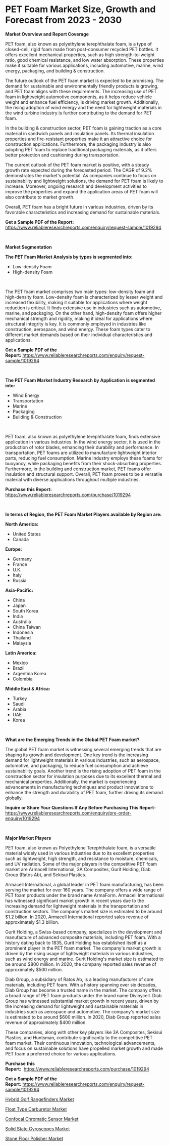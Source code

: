 <p><h1>PET Foam Market Size, Growth and Forecast from 2023 - 2030</h1></p><p><strong>Market Overview and Report Coverage</strong></p>
<p><p>PET foam, also known as polyethylene terephthalate foam, is a type of closed-cell, rigid foam made from post-consumer recycled PET bottles. It offers excellent mechanical properties, such as high strength-to-weight ratio, good chemical resistance, and low water absorption. These properties make it suitable for various applications, including automotive, marine, wind energy, packaging, and building & construction.</p><p>The future outlook of the PET foam market is expected to be promising. The demand for sustainable and environmentally friendly products is growing, and PET foam aligns with these requirements. The increasing use of PET foam in lightweight automotive components, as it helps reduce vehicle weight and enhance fuel efficiency, is driving market growth. Additionally, the rising adoption of wind energy and the need for lightweight materials in the wind turbine industry is further contributing to the demand for PET foam.</p><p>In the building & construction sector, PET foam is gaining traction as a core material in sandwich panels and insulation panels. Its thermal insulation properties and fire-resistant properties make it an attractive choice for construction applications. Furthermore, the packaging industry is also adopting PET foam to replace traditional packaging materials, as it offers better protection and cushioning during transportation.</p><p>The current outlook of the PET foam market is positive, with a steady growth rate expected during the forecasted period. The CAGR of 9.2% demonstrates the market's potential. As companies continue to focus on sustainability and lightweight solutions, the demand for PET foam is likely to increase. Moreover, ongoing research and development activities to improve the properties and expand the application areas of PET foam will also contribute to market growth.</p><p>Overall, PET foam has a bright future in various industries, driven by its favorable characteristics and increasing demand for sustainable materials.</p></p>
<p><strong>Get a Sample PDF of the Report:</strong> <a href="https://www.reliableresearchreports.com/enquiry/request-sample/1019294">https://www.reliableresearchreports.com/enquiry/request-sample/1019294</a></p>
<p>&nbsp;</p>
<p><strong>Market Segmentation</strong></p>
<p><strong>The PET Foam Market Analysis by types is segmented into:</strong></p>
<p><ul><li>Low-density Foam</li><li>High-density Foam</li></ul></p>
<p>&nbsp;</p>
<p><p>The PET foam market comprises two main types: low-density foam and high-density foam. Low-density foam is characterized by lesser weight and increased flexibility, making it suitable for applications where weight reduction is critical. It finds extensive use in industries such as automotive, marine, and packaging. On the other hand, high-density foam offers higher mechanical strength and rigidity, making it ideal for applications where structural integrity is key. It is commonly employed in industries like construction, aerospace, and wind energy. These foam types cater to different market demands based on their individual characteristics and applications.</p></p>
<p><strong>Get a Sample PDF of the Report:</strong>&nbsp;<a href="https://www.reliableresearchreports.com/enquiry/request-sample/1019294">https://www.reliableresearchreports.com/enquiry/request-sample/1019294</a></p>
<p>&nbsp;</p>
<p><strong>The PET Foam Market Industry Research by Application is segmented into:</strong></p>
<p><ul><li>Wind Energy</li><li>Transportation</li><li>Marine</li><li>Packaging</li><li>Building & Construction</li></ul></p>
<p>&nbsp;</p>
<p><p>PET foam, also known as polyethylene terephthalate foam, finds extensive application in various industries. In the wind energy sector, it is used in the production of rotor blades, enhancing their durability and performance. In transportation, PET foams are utilized to manufacture lightweight interior parts, reducing fuel consumption. Marine industry employs these foams for buoyancy, while packaging benefits from their shock-absorbing properties. Furthermore, in the building and construction market, PET foams offer insulation and structural support. Overall, PET foam proves to be a versatile material with diverse applications throughout multiple industries.</p></p>
<p><strong>Purchase this Report:</strong>&nbsp; <a href="https://www.reliableresearchreports.com/purchase/1019294">https://www.reliableresearchreports.com/purchase/1019294</a></p>
<p>&nbsp;</p>
<p><strong>In terms of Region, the PET Foam Market Players available by Region are:</strong></p>
<p>
    <p> <strong> North America: </strong>
        <ul>
            <li>United States</li>
            <li>Canada</li>
        </ul>
        </p> 
    <p> <strong> Europe: </strong>
        <ul>
            <li>Germany</li>
            <li>France</li>
            <li>U.K.</li>
            <li>Italy</li>
            <li>Russia</li>
        </ul>
        </p> 
    <p> <strong> Asia-Pacific: </strong>
        <ul>
            <li>China</li>
            <li>Japan</li>
            <li>South Korea</li>
            <li>India</li>
            <li>Australia</li>
            <li>China Taiwan</li>
            <li>Indonesia</li>
            <li>Thailand</li>
            <li>Malaysia</li>
        </ul>
        </p> 
    <p> <strong> Latin America: </strong>
        <ul>
            <li>Mexico</li>
            <li>Brazil</li>
            <li>Argentina Korea</li>
            <li>Colombia</li>
        </ul>
        </p> 
    <p> <strong> Middle East & Africa: </strong>
        <ul>
            <li>Turkey</li>
            <li>Saudi</li>
            <li>Arabia</li>
            <li>UAE</li>
            <li>Korea</li>
        </ul>
    </p>
    </p>
<p>&nbsp;</p>
<p><strong>What are the Emerging Trends in the Global PET Foam market?</strong></p>
<p><p>The global PET foam market is witnessing several emerging trends that are shaping its growth and development. One key trend is the increasing demand for lightweight materials in various industries, such as aerospace, automotive, and packaging, to reduce fuel consumption and achieve sustainability goals. Another trend is the rising adoption of PET foam in the construction sector for insulation purposes due to its excellent thermal and mechanical properties. Additionally, the market is experiencing advancements in manufacturing techniques and product innovations to enhance the strength and durability of PET foam, further driving its demand globally.</p></p>
<p><strong>Inquire or Share Your Questions If Any Before Purchasing This Report</strong>- <a href="https://www.reliableresearchreports.com/enquiry/pre-order-enquiry/1019294">https://www.reliableresearchreports.com/enquiry/pre-order-enquiry/1019294</a></p>
<p>&nbsp;</p>
<p><strong>Major Market Players</strong></p>
<p><p>PET foam, also known as Polyethylene Terephthalate foam, is a versatile material widely used in various industries due to its excellent properties such as lightweight, high strength, and resistance to moisture, chemicals, and UV radiation. Some of the major players in the competitive PET foam market are Armacell International, 3A Composites, Gurit Holding, Diab Group (Ratos Ab), and Sekisui Plastics.</p><p>Armacell International, a global leader in PET foam manufacturing, has been serving the market for over 160 years. The company offers a wide range of PET foam products under the brand name ArmaForm. Armacell International has witnessed significant market growth in recent years due to the increasing demand for lightweight materials in the transportation and construction sectors. The company's market size is estimated to be around $1.2 billion. In 2020, Armacell International reported sales revenue of approximately $1.3 billion.</p><p>Gurit Holding, a Swiss-based company, specializes in the development and manufacture of advanced composite materials, including PET foam. With a history dating back to 1835, Gurit Holding has established itself as a prominent player in the PET foam market. The company's market growth is driven by the rising usage of lightweight materials in various industries, such as wind energy and marine. Gurit Holding's market size is estimated to be around $800 million. In 2020, the company reported sales revenue of approximately $500 million.</p><p>Diab Group, a subsidiary of Ratos Ab, is a leading manufacturer of core materials, including PET foam. With a history spanning over six decades, Diab Group has become a trusted name in the market. The company offers a broad range of PET foam products under the brand name Divinycell. Diab Group has witnessed substantial market growth in recent years, driven by the increasing demand for lightweight and sustainable materials in industries such as aerospace and automotive. The company's market size is estimated to be around $600 million. In 2020, Diab Group reported sales revenue of approximately $400 million.</p><p>These companies, along with other key players like 3A Composites, Sekisui Plastics, and Huntsman, contribute significantly to the competitive PET foam market. Their continuous innovation, technological advancements, and focus on sustainable solutions have propelled market growth and made PET foam a preferred choice for various applications.</p></p>
<p><strong>Purchase this Report:</strong>&nbsp;&nbsp;<a href="https://www.reliableresearchreports.com/purchase/1019294">https://www.reliableresearchreports.com/purchase/1019294</a></p>
<p></p>
<p><strong>Get a Sample PDF of the Report:</strong>&nbsp;<a href="https://www.reliableresearchreports.com/enquiry/request-sample/1019294">https://www.reliableresearchreports.com/enquiry/request-sample/1019294</a></p>
<p><p><a href="https://medium.com/@palm.quick.roof/hybrid-golf-rangefinders-nbsp-market-focuses-on-market-share-size-and-projected-forecast-till-2030-4daac2cf6131">Hybrid Golf Rangefinders Market</a></p><p><a href="https://medium.com/@mskylatoy/float-type-carburetor-market-insights-into-market-cagr-market-trends-and-growth-strategies-8d20102abca4">Float Type Carburetor Market</a></p><p><a href="https://medium.com/@read.code.store/confocal-chromatic-sensor-market-size-cagr-trends-2024-2030-4c1e9c6abc39">Confocal Chromatic Sensor Market</a></p><p><a href="https://medium.com/@walterkutch/solid-state-gyroscopes-market-size-reveals-the-best-marketing-channels-in-global-industry-9f10e9e6b025">Solid State Gyroscopes Market</a></p><p><a href="https://medium.com/@darbyledner/decoding-stone-floor-polisher-market-metrics-market-share-trends-and-growth-patterns-67666f15389d">Stone Floor Polisher Market</a></p></p>